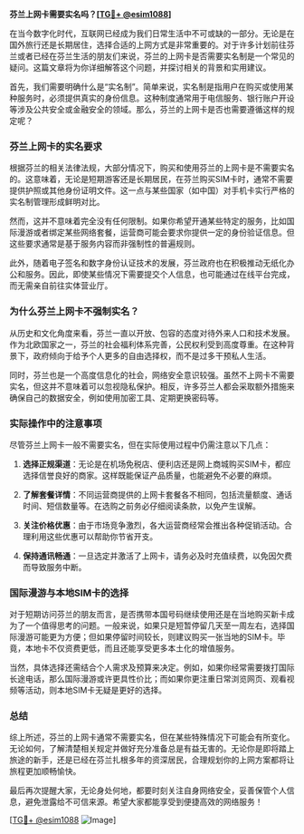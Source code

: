 **芬兰上网卡需要实名吗？[[TG💪+ @esim1088](https://t.me/s/esim1088)]**

在当今数字化时代，互联网已经成为我们日常生活中不可或缺的一部分。无论是在国外旅行还是长期居住，选择合适的上网方式是非常重要的。对于许多计划前往芬兰或者已经在芬兰生活的朋友们来说，芬兰的上网卡是否需要实名制是一个常见的疑问。这篇文章将为你详细解答这个问题，并探讨相关的背景和实用建议。

首先，我们需要明确什么是“实名制”。简单来说，实名制是指用户在购买或使用某种服务时，必须提供真实的身份信息。这种制度通常用于电信服务、银行账户开设等涉及公共安全或金融安全的领域。那么，芬兰的上网卡是否也需要遵循这样的规定呢？

### 芬兰上网卡的实名要求

根据芬兰的相关法律法规，大部分情况下，购买和使用芬兰的上网卡是不需要实名的。这意味着，无论是短期游客还是长期居民，在芬兰购买SIM卡时，通常不需要提供护照或其他身份证明文件。这一点与某些国家（如中国）对手机卡实行严格的实名制管理形成鲜明对比。

然而，这并不意味着完全没有任何限制。如果你希望开通某些特定的服务，比如国际漫游或者绑定某些网络套餐，运营商可能会要求你提供一定的身份验证信息。但这些要求通常是基于服务内容而非强制性的普遍规则。

此外，随着电子签名和数字身份认证技术的发展，芬兰政府也在积极推动无纸化办公和服务。因此，即使某些情况下需要提交个人信息，也可能通过在线平台完成，而无需亲自前往实体营业厅。

### 为什么芬兰上网卡不强制实名？

从历史和文化角度来看，芬兰一直以开放、包容的态度对待外来人口和技术发展。作为北欧国家之一，芬兰的社会福利体系完善，公民权利受到高度尊重。在这种背景下，政府倾向于给予个人更多的自由选择权，而不是过多干预私人生活。

同时，芬兰也是一个高度信息化的社会，网络安全意识较强。虽然不上网卡不需要实名，但这并不意味着可以忽视隐私保护。相反，许多芬兰人都会采取额外措施来确保自己的数据安全，例如使用加密工具、定期更换密码等。

### 实际操作中的注意事项

尽管芬兰上网卡一般不需要实名，但在实际使用过程中仍需注意以下几点：

1. **选择正规渠道**：无论是在机场免税店、便利店还是网上商城购买SIM卡，都应选择信誉良好的商家。这样既能保证产品质量，也能避免不必要的麻烦。
   
2. **了解套餐详情**：不同运营商提供的上网卡套餐各不相同，包括流量额度、通话时间、短信数量等。在选购之前务必仔细阅读条款，以免产生误解。

3. **关注价格优惠**：由于市场竞争激烈，各大运营商经常会推出各种促销活动。合理利用这些优惠可以帮助你节省开支。

4. **保持通讯畅通**：一旦选定并激活了上网卡，请务必及时充值续费，以免因欠费而导致服务中断。

### 国际漫游与本地SIM卡的选择

对于短期访问芬兰的朋友而言，是否携带本国号码继续使用还是在当地购买新卡成为了一个值得思考的问题。一般来说，如果只是短暂停留几天至一周左右，选择国际漫游可能更为方便；但如果停留时间较长，则建议购买一张当地的SIM卡。毕竟，本地卡不仅资费更低，而且还能享受更多本土化的增值服务。

当然，具体选择还需结合个人需求及预算来决定。例如，如果你经常需要拨打国际长途电话，那么国际漫游或许更具性价比；而如果你更注重日常浏览网页、观看视频等活动，则本地SIM卡无疑是更好的选择。

### 总结

综上所述，芬兰的上网卡通常不需要实名，但在某些特殊情况下可能会有所变化。无论如何，了解清楚相关规定并做好充分准备总是有益无害的。无论你是即将踏上旅途的新手，还是已经在芬兰扎根多年的资深居民，合理规划你的上网方案都将让旅程更加顺畅愉快。

最后再次提醒大家，无论身处何地，都要时刻关注自身网络安全，妥善保管个人信息，避免泄露给不可信来源。希望大家都能享受到便捷高效的网络服务！

[[TG💪+ @esim1088](https://t.me/s/esim1088) ![Image](https://i.postimg.cc/4NQfJmqS/Snipaste-2025-05-13-00-14-12.png)]
